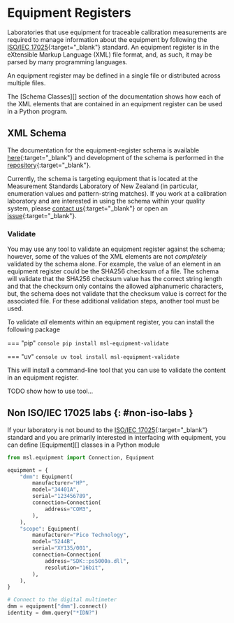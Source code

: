 # Equipment Registers

Laboratories that use equipment for traceable calibration measurements are required to manage information about the equipment by following the [ISO/IEC 17025]{:target="_blank"} standard. An equipment register is in the eXtensible Markup Language (XML) file format, and, as such, it may be parsed by many programming languages.

An equipment register may be defined in a single file or distributed across multiple files.

The [Schema Classes][] section of the documentation shows how each of the XML elements that are contained in an equipment register can be used in a Python program.

## XML Schema

The documentation for the equipment-register schema is available [here](https://mslnz.github.io/equipment-register-schema/latest/){:target="_blank"} and development of the schema is performed in the [repository](https://github.com/MSLNZ/equipment-register-schema){:target="_blank"}.

Currently, the schema is targeting equipment that is located at the Measurement Standards Laboratory of New Zealand (in particular, enumeration values and pattern-string matches). If you work at a calibration laboratory and are interested in using the schema within your quality system, please [contact us](https://www.measurement.govt.nz/contact-us){:target="_blank"} or open an [issue](https://github.com/MSLNZ/msl-equipment/issues){:target="_blank"}.

### Validate

You may use any tool to validate an equipment register against the schema; however, some of the values of the XML elements are not _completely_ validated by the schema alone. For example, the value of an element in an equipment register could be the SHA256 checksum of a file. The schema will validate that the SHA256 checksum value has the correct string length and that the checksum only contains the allowed alphanumeric characters, but, the schema does not validate that the checksum value is correct for the associated file. For these additional validation steps, another tool must be used.

To validate _all_ elements within an equipment register, you can install the following package

=== "pip"
    ```console
    pip install msl-equipment-validate
    ```

=== "uv"
    ```console
    uv tool install msl-equipment-validate
    ```

This will install a command-line tool that you can use to validate the content in an equipment register.

TODO show how to use tool...

## Non ISO/IEC 17025 labs {: #non-iso-labs }

If your laboratory is not bound to the [ISO/IEC 17025]{:target="_blank"} standard and you are primarily interested in interfacing with equipment, you can define [Equipment][] classes in a Python module

```python
from msl.equipment import Connection, Equipment

equipment = {
    "dmm": Equipment(
        manufacturer="HP",
        model="34401A",
        serial="123456789",
        connection=Connection(
            address="COM3",
        ),
    ),
    "scope": Equipment(
        manufacturer="Pico Technology",
        model="5244B",
        serial="XY135/001",
        connection=Connection(
            address="SDK::ps5000a.dll",
            resolution="16bit",
        ),
    ),
}

# Connect to the digital multimeter
dmm = equipment["dmm"].connect()
identity = dmm.query("*IDN?")
```

[ISO/IEC 17025]: https://www.iso.org/ISO-IEC-17025-testing-and-calibration-laboratories.html
